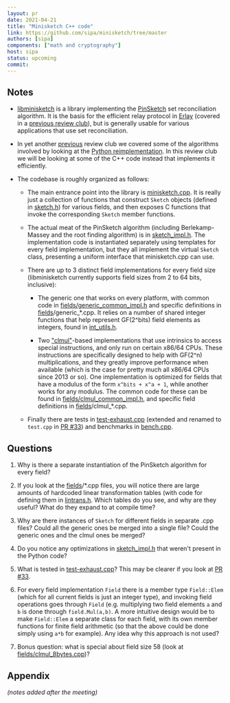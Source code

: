 ```yaml
---
layout: pr
date: 2021-04-21
title: "Minisketch C++ code"
link: https://github.com/sipa/minisketch/tree/master
authors: [sipa]
components: ["math and cryptography"]
host: sipa
status: upcoming
commit:
---
```


## Notes

- [libminisketch](https://github.com/sipa/minisketch) is a library implementing
  the [PinSketch](https://www.cs.bu.edu/~reyzin/code/fuzzy.html) set reconciliation algorithm.
  It is the basis for the efficient relay protocol in
  [Erlay](https://arxiv.org/abs/1905.10518) (covered in a [previous review
  club](/18261)), but is generally usable for various
  applications that use set reconciliation.

- In yet another [previous](/minisketch-26-2) review club we covered
  some of the algorithms involved by looking at the
  [Python reimplementation](https://github.com/sipa/minisketch/blob/master/tests/pyminisketch.py).
  In this review club we will be looking at some of the C++ code instead that implements it
  efficiently.

- The codebase is roughly organized as follows:

  - The main entrance point into the library is
    [minisketch.cpp](https://github.com/sipa/minisketch/blob/master/src/minisketch.cpp).
    It is really just a collection of functions that construct `Sketch` objects (defined
    in [sketch.h](https://github.com/sipa/minisketch/blob/master/src/sketch.h)) for
    various fields, and then exposes C functions that invoke the corresponding `Sketch`
    member functions.

  - The actual meat of the PinSketch algorithm (including Berlekamp-Massey and the root
    finding algorithm) is in
    [sketch_impl.h](https://github.com/sipa/minisketch/blob/master/src/sketch_impl.h).
    The implementation code is instantiated separately using templates for every field
    implementation, but they all implement the virtual `Sketch` class, presenting a
    uniform interface that minisketch.cpp can use.

  - There are up to 3 distinct field implementations for every field size (libminisketch
    currently supports field sizes from 2 to 64 bits, inclusive):

    - The generic one that works on every platform, with common code in
      [fields/generic_common_impl.h](https://github.com/sipa/minisketch/blob/master/src/fields/generic_common_impl.h)
      and specific definitions in [fields](https://github.com/sipa/minisketch/blob/master/src/fields)/generic_*.cpp.
      It relies on a number of shared integer functions that help represent GF(2^bits) field elements
      as integers, found in [int_utils.h](https://github.com/sipa/minisketch/blob/master/src/int_utils).

    - Two ["clmul"](https://en.wikipedia.org/wiki/CLMUL_instruction_set)-based implementations that use
      intrinsics to access special instructions, and only run on certain x86/64 CPUs. These instructions
      are specifically designed to help with GF(2^n) multiplications, and they greatly improve performance
      when available (which is the case for pretty much all x86/64 CPUs since 2013 or so).
      One implementation is optimized for fields that have a modulus of the form `x^bits + x^a + 1`,
      while another works for any modulus. The common code for these can be found in
      [fields/clmul_common_impl.h](https://github.com/sipa/minisketch/blob/master/src/fields/clmul_common_impl.h),
      and specific field definitions in [fields](https://github.com/sipa/minisketch/blob/master/src/fields)/clmul_*.cpp.

  - Finally there are tests in [test-exhaust.cpp](https://github.com/sipa/minisketch/blob/master/src/test-exhaust.cpp)
    (extended and renamed to `test.cpp` in [PR #33](https://github.com/sipa/minisketch/pull/33))
    and benchmarks in [bench.cpp](https://github.com/sipa/minisketch/blob/master/src/bench.cpp).

## Questions

1. Why is there a separate instantiation of the PinSketch algorithm for every field?

2. If you look at the [fields](https://github.com/sipa/minisketch/blob/master/src/fields)/*.cpp files,
   you will notice there are large amounts of hardcoded linear transformation tables (with code for
   defining them in [lintrans.h](https://github.com/sipa/minisketch/blob/master/src/lintrans.h).
   Which tables do you see, and why are they useful? What do they expand to at compile time?

3. Why are there instances of `Sketch` for different fields in separate .cpp files? Could all the
   generic ones be merged into a single file? Could the generic ones and the clmul ones be merged?

4. Do you notice any optimizations in [sketch_impl.h](https://github.com/sipa/minisketch/blob/master/src/sketch_impl.h)
   that weren't present in the Python code?

5. What is tested in [test-exhaust.cpp](https://github.com/sipa/minisketch/blob/master/src/test-exhaust.cpp)?
   This may be clearer if you look at [PR #33](https://github.com/sipa/minisketch/pull/33).

6. For every field implementation `Field` there is a member type `Field::Elem` (which for all current
   fields is just an integer type), and invoking field operations goes through `Field` (e.g. multiplying
   two field elements `a` and `b` is done through `field.Mul(a,b)`. A more intuitive design would be
   to make `Field::Elem` a separate class for each field, with its own member functions for finite field
   arithmetic (so that the above could be done simply using `a*b` for example). Any idea why this approach
   is not used?

7. Bonus question: what is special about field size 58 (look at
   [fields/clmul_8bytes.cpp](https://github.com/sipa/minisketch/blob/master/src/fields/clmul_8bytes.cpp))?

## Appendix

_(notes added after the meeting)_
